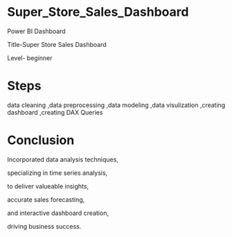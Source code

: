 # Super_Store_Sales_Dashboard

Power BI Dashboard

Title-Super Store Sales Dashboard

Level- beginner



# Steps
 data cleaning ,data preprocessing ,data modeling ,data visulization ,creating dashboard ,creating DAX Queries


# Conclusion
Incorporated data analysis techniques, 

specializing in time series analysis, 

to deliver valueable insights,

accurate sales forecasting, 

and interactive dashboard creation,

driving business success.
